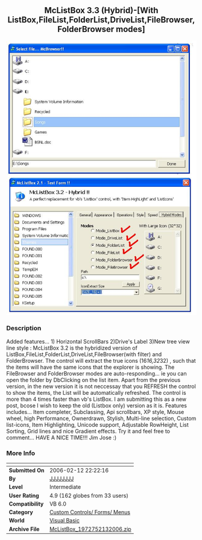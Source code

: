 ﻿<div align="center">

## McListBox 3\.3 \(Hybrid\)\-\[With ListBox,FileList,FolderList,DriveList,FileBrowser, FolderBrowser modes\]

<img src="PIC20062102040128664.JPG">
</div>

### Description

Added features... 1) Horizontal ScrollBars 2)Drive's Label 3)New tree view line style : McListBox 3.2 is the hybridized version of ListBox,FileList,FolderList,DriveList,FileBrowser(with filter) and FolderBrowser. The control will extract the true icons (16*16,32*32) , such that the items will have the same icons that the explorer is showing. The FileBrowser and FolderBrowser modes are auto-responding... ie you can open the folder by DbClicking on the list item. Apart from the previous version, in the new version it is not neccessay that you REFRESH the control to show the items, the List will be automatically refreshed. The control is more than 4 times faster than vb's ListBox. I am submitting this as a new post, bcose I wish to keep the old (Listbox only) version as it is. Features includes... Item completer, Subclassing, Api scrollbars, XP style, Mouse wheel, high Performance, Ownerdrawn, Stylish, Multi-line selection, Custom list-icons, Item Highlighting, Unicode support, Adjustable RowHeight, List Sorting, Grid lines and nice Gradient effects. Try it and feel free to comment... HAVE A NICE TIME!!! Jim Jose :)
 
### More Info
 


<span>             |<span>
---                |---
**Submitted On**   |2006-02-12 22:22:16
**By**             |[JJJJJJJJ](https://github.com/Planet-Source-Code/PSCIndex/blob/master/ByAuthor/jjjjjjjj.md)
**Level**          |Intermediate
**User Rating**    |4.9 (162 globes from 33 users)
**Compatibility**  |VB 6\.0
**Category**       |[Custom Controls/ Forms/  Menus](https://github.com/Planet-Source-Code/PSCIndex/blob/master/ByCategory/custom-controls-forms-menus__1-4.md)
**World**          |[Visual Basic](https://github.com/Planet-Source-Code/PSCIndex/blob/master/ByWorld/visual-basic.md)
**Archive File**   |[McListBox\_1972752132006\.zip](https://github.com/Planet-Source-Code/jjjjjjjj-mclistbox-3-3-hybrid-with-listbox-filelist-folderlist-drivelist-filebrowser-folde__1-64286/archive/master.zip)








